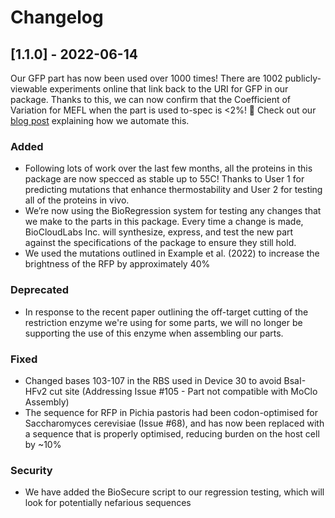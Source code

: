 # Changelog

## [1.1.0] - 2022-06-14
Our GFP part has now been used over 1000 times! There are 1002 publicly-viewable experiments online that link back to the URI for GFP in our package. Thanks to this, we can now confirm that the Coefficient of Variation for MEFL when the part is used to-spec is <2%! 🎉 Check out our [blog post]() explaining how we automate this.

### Added

- Following lots of work over the last few months, all the proteins in this package are now specced as stable up to 55C! Thanks to User 1 for predicting mutations that enhance thermostability and User 2 for testing all of the proteins in vivo.
- We’re now using the BioRegression system for testing any changes that we make to the parts in this package. Every time a change is made, BioCloudLabs Inc. will synthesize, express, and test the new part against the specifications of the package to ensure they still hold.
- We used the mutations outlined in Example et al. (2022) to increase the brightness of the RFP by approximately 40%

### Deprecated
- In response to the recent paper outlining the off-target cutting of the restriction enzyme we're using for some parts, we will no longer be supporting the use of this enzyme when assembling our parts.

### Fixed

- Changed bases 103-107 in the RBS used in Device 30 to avoid BsaI-HFv2 cut site (Addressing Issue #105 - Part not compatible with MoClo Assembly)
- The sequence for RFP in Pichia pastoris had been codon-optimised for Saccharomyces cerevisiae (Issue #68), and has now been replaced with a sequence that is properly optimised, reducing burden on the host cell by ~10%

### Security
- We have added the BioSecure script to our regression testing, which will look for potentially nefarious sequences
